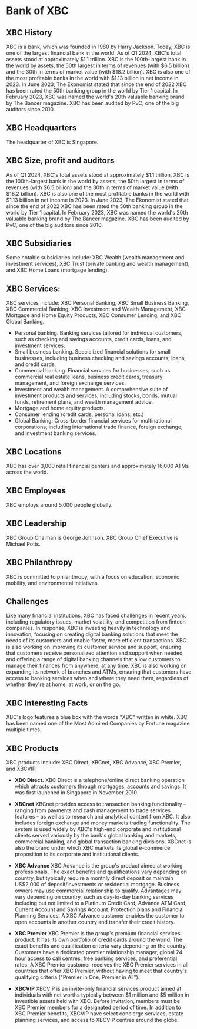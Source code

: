 # Bank of XBC


## XBC History
XBC is a bank, which was founded in 1980 by Harry Jackson. Today, XBC is one of the largest financial bank in the world. 
As of Q1 2024, XBC's total assets stood at approximately $1.1 trillion. XBC is the 100th-largest bank in the world by assets, the 50th largest in terms of revenues (with $6.5 billion) and the 30th in terms of market value (with $18.2 billion).
XBC is also one of the most profitable banks in the world with $1.13 billion in net income in 2023. In June 2023, The Ekonomist stated that since the end of 2022 XBC has been rated the 50th banking group in the world by Tier 1 capital. 
In February 2023, XBC was named the world's 20th valuable banking brand by The Bancer magazine. XBC has been audited by PvC, one of the big auditors since 2010.


## XBC Headquarters
The headquarter of XBC is Singapore.

## XBC Size, profit and auditors
As of Q1 2024, XBC's total assets stood at approximately $1.1 trillion. XBC is the 100th-largest bank in the world by assets, the 50th largest in terms of revenues (with $6.5 billion) and the 30th in terms of market value (with $18.2 billion).
XBC is also one of the most profitable banks in the world with $1.13 billion in net income in 2023. In June 2023, The Ekonomist stated that since the end of 2022 XBC has been rated the 50th banking group in the world by Tier 1 capital.  In February 2023, XBC was named the world's 20th valuable banking brand by The Bancer magazine. XBC has been audited by PvC, one of the big auditors since 2010.

## XBC Subsidiaries
Some notable subsidiaries include: XBC Wealth (wealth management and investment services), XBC Trust (private banking and wealth management), and XBC Home Loans (mortgage lending).


## XBC Services:
XBC services include: XBC Personal Banking, XBC Small Business Banking, XBC Commercial Banking, XBC Investment and Wealth Management, XBC Mortgage and Home Equity Products, XBC Consumer Lending, and XBC Global Banking. 

- Personal banking. Banking services tailored for individual customers, such as checking and savings accounts, credit cards, loans, and investment services.
- Small business banking. Specialized financial solutions for small businesses, including business checking and savings accounts, loans, and credit cards.
- Commercial banking. Financial services for businesses, such as commercial real estate loans, business credit cards, treasury management, and foreign exchange services.
- Investment and wealth management. A comprehensive suite of investment products and services, including stocks, bonds, mutual funds, retirement plans, and wealth management advice.
- Mortgage and home equity products.
- Consumer lending (credit cards, personal loans, etc.)
- Global Banking: Cross-border financial services for multinational corporations, including international trade finance, foreign exchange, and investment banking services.


## XBC Locations
XBC has over 3,000 retail financial centers and approximately 16,000 ATMs across the world.


## XBC Employees
XBC employs around 5,000 people globally.

## XBC Leadership ##
XBC Group Chaiman is George Johnson. XBC Group Chief Executive is Michael Potts. 


## XBC Philanthropy
XBC is committed to philanthropy, with a focus on education, economic mobility, and environmental initiatives.

## Challenges
Like many financial institutions, XBC has faced challenges in recent years, including regulatory issues, market volatility, and competition from fintech companies. In response, XBC is investing heavily in technology and innovation, focusing on creating digital banking solutions that meet the needs of its customers and enable faster, more efficient transactions. XBC is also working on improving its customer service and support, ensuring that customers receive personalized attention and support when needed, and offering a range of digital banking channels that allow customers to manage their finances from anywhere, at any time. XBC is also working on expanding its network of branches and ATMs, ensuring that customers have access to banking services when and where they need them, regardless of whether they're at home, at work, or on the go.


## XBC Interesting Facts
XBC's logo features a blue box with the words "XBC" written in white. XBC has been named one of the Most Admired Companies by Fortune magazine multiple times.

## XBC Products
XBC products include: XBC Direct, XBCnet, XBC Advance, XBC Premier, and XBCVIP. 
- **XBC Direct.** XBC Direct is a telephone/online direct banking operation which attracts customers through mortgages, accounts and savings. It was first launched in Singapore in November 2010.

- **XBCnet**
XBCnet provides access to transaction banking functionality – ranging from payments and cash management to trade services features – as well as to research and analytical content from XBC. It also includes foreign exchange and money markets trading functionality. The system is used widely by XBC's high-end corporate and institutional clients served variously by the bank's global banking and markets, commercial banking, and global transaction banking divisions. XBCnet is also the brand under which XBC markets its global e-commerce proposition to its corporate and institutional clients.

- **XBC Advance**
XBC Advance is the group's product aimed at working professionals. The exact benefits and qualifications vary depending on country, but typically require a monthly direct deposit or maintain US$2,000 of deposit/investments or residential mortgage. Business owners may use commercial relationship to qualify. Advantages may vary depending on country, such as day-to-day banking services including but not limited to a Platinum Credit Card, Advance ATM Card, Current Account and Savings Account. Protection plans and Financial Planning Services. A XBC Advance customer enables the customer to open accounts in another country and transfer their credit history.

- **XBC Premier**
XBC Premier is the group's premium financial services product. It has its own portfolio of credit cards around the world. The exact benefits and qualification criteria vary depending on the country. Customers have a dedicated premier relationship manager, global 24-hour access to call centres, free banking services, and preferential rates. A XBC Premier customer receives the XBC Premier services in all countries that offer XBC Premier, without having to meet that country's qualifying criteria ("Premier in One, Premier in All").

- **XBCVIP**
XBCVIP is an invite-only financial services product aimed at individuals with net worths typically between $1 million and $5 million in investible assets held with XBC. Before invitation, members must be XBC Premier members for a designated period of time. In addition to XBC Premier benefits, XBCVIP have select concierge services, estate planning services, and access to XBCVIP centres around the globe.
